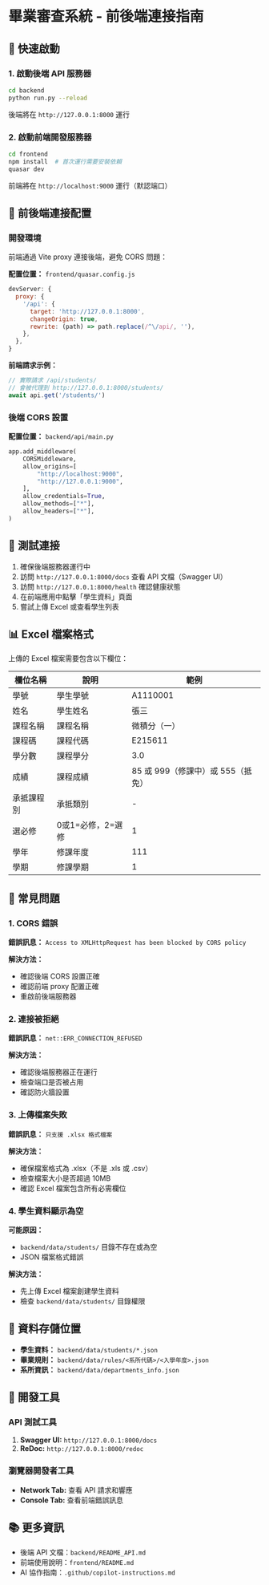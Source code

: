 # 畢業審查系統 - 前後端連接指南

## 🚀 快速啟動

### 1. 啟動後端 API 服務器

```bash
cd backend
python run.py --reload
```

後端將在 `http://127.0.0.1:8000` 運行

### 2. 啟動前端開發服務器

```bash
cd frontend
npm install  # 首次運行需要安裝依賴
quasar dev
```

前端將在 `http://localhost:9000` 運行（默認端口）

## 🔗 前後端連接配置

### 開發環境

前端通過 Vite proxy 連接後端，避免 CORS 問題：

**配置位置：** `frontend/quasar.config.js`

```javascript
devServer: {
  proxy: {
    '/api': {
      target: 'http://127.0.0.1:8000',
      changeOrigin: true,
      rewrite: (path) => path.replace(/^\/api/, ''),
    },
  },
}
```

**前端請求示例：**
```javascript
// 實際請求 /api/students/
// 會被代理到 http://127.0.0.1:8000/students/
await api.get('/students/')
```

### 後端 CORS 設置

**配置位置：** `backend/api/main.py`

```python
app.add_middleware(
    CORSMiddleware,
    allow_origins=[
        "http://localhost:9000",
        "http://127.0.0.1:9000",
    ],
    allow_credentials=True,
    allow_methods=["*"],
    allow_headers=["*"],
)
```

## 📝 測試連接

1. 確保後端服務器運行中
2. 訪問 `http://127.0.0.1:8000/docs` 查看 API 文檔（Swagger UI）
3. 訪問 `http://127.0.0.1:8000/health` 確認健康狀態
4. 在前端應用中點擊「學生資料」頁面
5. 嘗試上傳 Excel 或查看學生列表

## 📊 Excel 檔案格式

上傳的 Excel 檔案需要包含以下欄位：

| 欄位名稱 | 說明 | 範例 |
|---------|------|------|
| 學號 | 學生學號 | A1110001 |
| 姓名 | 學生姓名 | 張三 |
| 課程名稱 | 課程名稱 | 微積分（一） |
| 課程碼 | 課程代碼 | E215611 |
| 學分數 | 課程學分 | 3.0 |
| 成績 | 課程成績 | 85 或 999（修課中）或 555（抵免） |
| 承抵課程別 | 承抵類別 | - |
| 選必修 | 0或1=必修，2=選修 | 1 |
| 學年 | 修課年度 | 111 |
| 學期 | 修課學期 | 1 |

## 🐛 常見問題

### 1. CORS 錯誤
**錯誤訊息：** `Access to XMLHttpRequest has been blocked by CORS policy`

**解決方法：**
- 確認後端 CORS 設置正確
- 確認前端 proxy 配置正確
- 重啟前後端服務器

### 2. 連接被拒絕
**錯誤訊息：** `net::ERR_CONNECTION_REFUSED`

**解決方法：**
- 確認後端服務器正在運行
- 檢查端口是否被占用
- 確認防火牆設置

### 3. 上傳檔案失敗
**錯誤訊息：** `只支援 .xlsx 格式檔案`

**解決方法：**
- 確保檔案格式為 .xlsx（不是 .xls 或 .csv）
- 檢查檔案大小是否超過 10MB
- 確認 Excel 檔案包含所有必需欄位

### 4. 學生資料顯示為空
**可能原因：**
- `backend/data/students/` 目錄不存在或為空
- JSON 檔案格式錯誤

**解決方法：**
- 先上傳 Excel 檔案創建學生資料
- 檢查 `backend/data/students/` 目錄權限

## 📁 資料存儲位置

- **學生資料：** `backend/data/students/*.json`
- **畢業規則：** `backend/data/rules/<系所代碼>/<入學年度>.json`
- **系所資訊：** `backend/data/departments_info.json`

## 🔧 開發工具

### API 測試工具

1. **Swagger UI:** `http://127.0.0.1:8000/docs`
2. **ReDoc:** `http://127.0.0.1:8000/redoc`

### 瀏覽器開發者工具

- **Network Tab:** 查看 API 請求和響應
- **Console Tab:** 查看前端錯誤訊息

## 📚 更多資訊

- 後端 API 文檔：`backend/README_API.md`
- 前端使用說明：`frontend/README.md`
- AI 協作指南：`.github/copilot-instructions.md`
